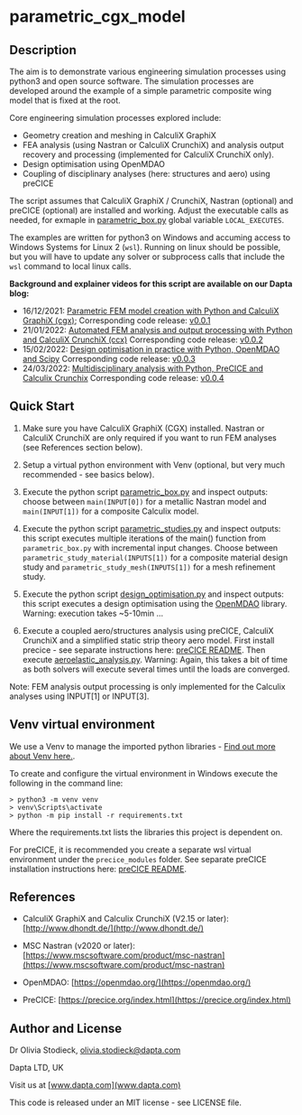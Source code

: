 # parametric_cgx_model

## Description

The aim is to demonstrate various engineering simulation processes using python3 and open source software. The simulation processes are developed around the example of a simple parametric composite wing model that is fixed at the root.

Core engineering simulation processes explored include:

* Geometry creation and meshing in CalculiX GraphiX
* FEA analysis (using Nastran or CalculiX CrunchiX) and analysis output recovery and processing (implemented for CalculiX CrunchiX only).
* Design optimisation using OpenMDAO
* Coupling of disciplinary analyses (here: structures and aero) using preCICE  

The script assumes that CalculiX GraphiX / CrunchiX, Nastran (optional) and preCICE (optional) are installed and working.
Adjust the executable calls as needed, for exmaple in [parametric_box.py](./parametric_box.py) global variable `LOCAL_EXECUTES`.

The examples are written for python3 on Windows and accuming access to Windows Systems for Linux 2 (`wsl`). Running on linux should be possible, but you will have to update any solver or subprocess calls that include the `wsl` command to local linux calls.

**Background and explainer videos for this script are available on our Dapta blog:**

* 16/12/2021: [Parametric FEM model creation with Python and CalculiX GraphiX (cgx)](https://www.dapta.com/parametric-fem-model-creation-with-python-and-calculix-graphix-cgx/);
Corresponding code release: [v0.0.1](https://github.com/daptablade/parametric_cgx_model/releases/tag/v0.0.1)
* 21/01/2022: [Automated FEM analysis and output processing with Python and CalculiX CrunchiX (ccx)](https://www.dapta.com/automated-fem-analysis-and-output-processing-with-python-and-calculix-crunchix-ccx/) Corresponding code release: [v0.0.2](https://github.com/daptablade/parametric_cgx_model/releases/tag/v0.0.2)
* 15/02/2022: [Design optimisation in practice with Python, OpenMDAO and Scipy](https://www.dapta.com/design-optimisation-in-practice-with-python-openmdao-and-scipy/)
Corresponding code release: [v0.0.3](https://github.com/daptablade/parametric_cgx_model/releases/tag/v0.0.3)
* 24/03/2022: [Multidisciplinary analysis with Python, PreCICE and Calculix Crunchix](https://www.dapta.com/multidisciplinary-analysis-with-python-precice-and-calculix-crunchix/) 
Corresponding code release: [v0.0.4](https://github.com/daptablade/parametric_cgx_model/releases/tag/v0.0.4)

## Quick Start

1. Make sure you have CalculiX GraphiX (CGX) installed. Nastran or CalculiX CrunchiX are only required if you want to run FEM analyses (see References section below).

3. Setup a virtual python environment with Venv (optional, but very much recommended - see basics below).

4. Execute the python script [parametric_box.py](./parametric_box.py) and inspect outputs: choose between `main(INPUT[0])` for a metallic Nastran model and `main(INPUT[1])` for a composite Calculix model.

5. Execute the python script [parametric_studies.py](./parametric_studies.py) and inspect outputs: this script executes multiple iterations of the main() function from `parametric_box.py` with incremental input changes.
Choose between `parametric_study_material(INPUTS[1])` for a composite material design study and `parametric_study_mesh(INPUTS[1])` for a mesh refinement study.

6. Execute the python script [design_optimisation.py](./design_optimisation.py) and inspect outputs:
this script executes a design optimisation using the [OpenMDAO](https://openmdao.org/) library. Warning: execution takes ~5-10min ...

7. Execute a coupled aero/structures analysis using preCICE, CalculiX CrunchiX and a simplified static strip theory aero model. First install precice - see separate instructions here: [preCICE README](./precice_modules/README.md). Then execute [aeroelastic_analysis.py](./aeroelastic_analysis.py). Warning: Again, this takes a bit of time as both solvers will execute several times until the loads are converged.

Note: FEM analysis output processing is only implemented for the Calculix analyses using INPUT[1] or INPUT[3].

## Venv virtual environment

We use a Venv to manage the imported python libraries - [Find out more about Venv here.](https://packaging.python.org/en/latest/guides/installing-using-pip-and-virtual-environments/#creating-a-virtual-environment).

To create and configure the virtual environment in Windows execute the following in the command line:

```
> python3 -m venv venv
> venv\Scripts\activate
> python -m pip install -r requirements.txt
```

Where the requirements.txt lists the libraries this project is dependent on.

For preCICE, it is recommended you create a separate wsl virtual environment under the `precice_modules` folder. See separate preCICE installation instructions here: [preCICE README](./precice_modules/README.md).

## References

* CalculiX GraphiX and Calculix CrunchiX (V2.15 or later): [http://www.dhondt.de/](http://www.dhondt.de/)

* MSC Nastran (v2020 or later): [https://www.mscsoftware.com/product/msc-nastran](https://www.mscsoftware.com/product/msc-nastran)

* OpenMDAO: [https://openmdao.org/](https://openmdao.org/)

* PreCICE: [https://precice.org/index.html](https://precice.org/index.html)

## Author and License

Dr Olivia Stodieck, olivia.stodieck@dapta.com

Dapta LTD, UK

Visit us at [www.dapta.com](www.dapta.com)

This code is released under an MIT license - see LICENSE file.
